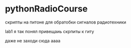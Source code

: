 # pythonRadioCourse
скрипты на питоне для обратобки сигналов радиотехники

lab1 я так понял привещаиь скрпиты к гиту

даже не заходи сюда аааа